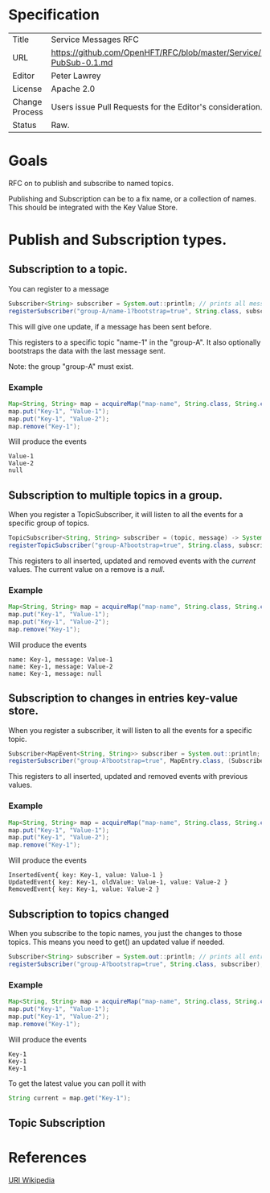 # Specification

|         |                                                                     |
|:------- | ------------------------------------------------------------------- |
| Title   | Service Messages RFC                                                |
| URL     | https://github.com/OpenHFT/RFC/blob/master/Service/Messages/Service-PubSub-0.1.md |
| Editor  | Peter Lawrey                                                        |
| License | Apache 2.0                                                          |
| Change Process | Users issue Pull Requests for the Editor's consideration.    |
| Status  | Raw.                                                                |

# Goals
RFC on to publish and subscribe to named topics.

Publishing and Subscription can be to a fix name, or a collection of names.  This should be integrated with the Key Value Store. 

# Publish and Subscription types.

## Subscription to a topic.
You can register to a message

```java
Subscriber<String> subscriber = System.out::println; // prints all messages
registerSubscriber("group-A/name-1?bootstrap=true", String.class, subscriber);
```
This will give one update, if a message has been sent before.

This registers to a specific topic "name-1" in the "group-A".  It also optionally bootstraps the data with the last message sent.

Note: the group "group-A" must exist.

### Example
```java
Map<String, String> map = acquireMap("map-name", String.class, String.class);
map.put("Key-1", "Value-1");
map.put("Key-1", "Value-2");
map.remove("Key-1");
```
Will produce the events
```
Value-1
Value-2
null
```

## Subscription to multiple topics in a group.
When you register a TopicSubscriber, it will listen to all the events for a specific group of topics.

```java
TopicSubscriber<String, String> subscriber = (topic, message) -> System.out.println("name: "+ topic + ", message: "+message);
registerTopicSubscriber("group-A?bootstrap=true", String.class, subscriber);
```

This registers to all inserted, updated and removed events with the *current* values.  The current value on a remove is a *null*.

### Example
```java
Map<String, String> map = acquireMap("map-name", String.class, String.class);
map.put("Key-1", "Value-1");
map.put("Key-1", "Value-2");
map.remove("Key-1");
```
Will produce the events
```
name: Key-1, message: Value-1
name: Key-1, message: Value-2
name: Key-1, message: null
```

## Subscription to changes in entries key-value store.
When you register a subscriber, it will listen to all the events for a specific topic.

```java
Subscriber<MapEvent<String, String>> subscriber = System.out::println; // prints all entries
registerSubscriber("group-A?bootstrap=true", MapEntry.class, (Subscriber) subscriber);
```

This registers to all inserted, updated and removed events with previous values.

### Example
```java
Map<String, String> map = acquireMap("map-name", String.class, String.class);
map.put("Key-1", "Value-1");
map.put("Key-1", "Value-2");
map.remove("Key-1");
```
Will produce the events
```
InsertedEvent{ key: Key-1, value: Value-1 }
UpdatedEvent{ key: Key-1, oldValue: Value-1, value: Value-2 }
RemovedEvent{ key: Key-1, value: Value-2 }
```

## Subscription to topics changed
When you subscribe to the topic names, you just the changes to those topics.  This means you need to get() an updated value if needed.

```java
Subscriber<String> subscriber = System.out::println; // prints all entries
registerSubscriber("group-A?bootstrap=true", String.class, subscriber);
```

### Example
```java
Map<String, String> map = acquireMap("map-name", String.class, String.class);
map.put("Key-1", "Value-1");
map.put("Key-1", "Value-2");
map.remove("Key-1");
```
Will produce the events
```
Key-1
Key-1
Key-1
```
To get the latest value you can poll it with

```java
String current = map.get("Key-1");
```

## Topic Subscription
# References
[URI Wikipedia](http://en.wikipedia.org/wiki/Uniform_resource_identifier)
